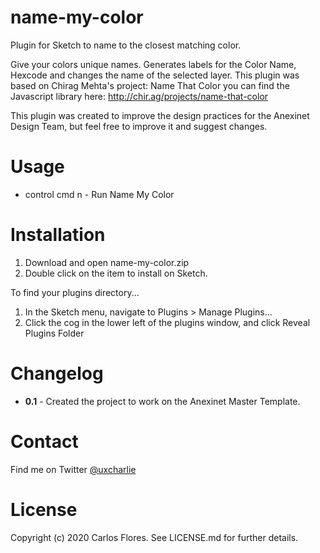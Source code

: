 # name-my-color

Plugin for Sketch to name to the closest matching color.

Give your colors unique names. Generates labels for the Color Name, Hexcode and changes the name of the selected layer.
This plugin was based on Chirag Mehta's project: Name That Color you can find the Javascript library here: http://chir.ag/projects/name-that-color

This plugin was created to improve the design practices for the Anexinet Design Team, but feel free to improve it and suggest changes.

# Usage

* control cmd n - Run Name My Color





# Installation

1. Download and open name-my-color.zip
2. Double click on the item to install on Sketch.

To find your plugins directory...

1. In the Sketch menu, navigate to Plugins > Manage Plugins...
2. Click the cog in the lower left of the plugins window, and click Reveal Plugins Folder

# Changelog
* **0.1** - Created the project to work on the Anexinet Master Template.

# Contact

Find me on Twitter <a class="twitter-follow-button" href="https://twitter.com/uxcharlie">@uxcharlie</a>

# License

Copyright (c) 2020 Carlos Flores. See LICENSE.md for further details.
